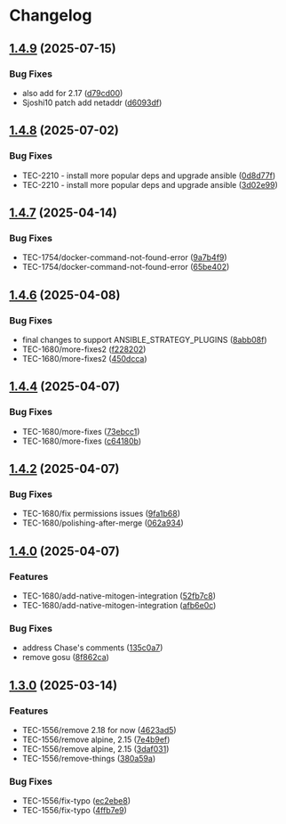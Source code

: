 # Changelog

## [1.4.9](https://github.com/quiknode-labs/docker-ansible-core/compare/v1.4.8...v1.4.9) (2025-07-15)


### Bug Fixes

* also add for 2.17 ([d79cd00](https://github.com/quiknode-labs/docker-ansible-core/commit/d79cd0096bcdbba794fcf7c3698e7859ed21223f))
* Sjoshi10 patch add netaddr ([d6093df](https://github.com/quiknode-labs/docker-ansible-core/commit/d6093df97d6eefa75e6c1b79dd86927cfda692bf))

## [1.4.8](https://github.com/quiknode-labs/docker-ansible-core/compare/v1.4.7...v1.4.8) (2025-07-02)


### Bug Fixes

* TEC-2210 - install more popular deps and upgrade ansible ([0d8d77f](https://github.com/quiknode-labs/docker-ansible-core/commit/0d8d77fa6a0c9507c4d78d24e4ed16d986349902))
* TEC-2210 - install more popular deps and upgrade ansible ([3d02e99](https://github.com/quiknode-labs/docker-ansible-core/commit/3d02e9943ba9bb9ab42fd0c919b08d479defb9f8))

## [1.4.7](https://github.com/quiknode-labs/docker-ansible-core/compare/v1.4.6...v1.4.7) (2025-04-14)


### Bug Fixes

* TEC-1754/docker-command-not-found-error ([9a7b4f9](https://github.com/quiknode-labs/docker-ansible-core/commit/9a7b4f912750d6a2a5c960a98890b66ac42c4dee))
* TEC-1754/docker-command-not-found-error ([65be402](https://github.com/quiknode-labs/docker-ansible-core/commit/65be402ba0ae4a714677a61f7ed1bf49448d5de4))

## [1.4.6](https://github.com/quiknode-labs/docker-ansible-core/compare/v1.4.5...v1.4.6) (2025-04-08)


### Bug Fixes

* final changes to support ANSIBLE_STRATEGY_PLUGINS ([8abb08f](https://github.com/quiknode-labs/docker-ansible-core/commit/8abb08f5ab420aa078f32cd13d98c189d2984aec))
* TEC-1680/more-fixes2 ([f228202](https://github.com/quiknode-labs/docker-ansible-core/commit/f228202992c39143011487b76c469ac2c948a826))
* TEC-1680/more-fixes2 ([450dcca](https://github.com/quiknode-labs/docker-ansible-core/commit/450dccad03c20aab30086a65b3362f366d7bfcd2))

## [1.4.4](https://github.com/quiknode-labs/docker-ansible-core/compare/v1.4.3...v1.4.4) (2025-04-07)


### Bug Fixes

* TEC-1680/more-fixes ([73ebcc1](https://github.com/quiknode-labs/docker-ansible-core/commit/73ebcc146aee55f10d47aaa683c56684421e16e7))
* TEC-1680/more-fixes ([c64180b](https://github.com/quiknode-labs/docker-ansible-core/commit/c64180b589d3b682a659e1efc55905badf7b922b))

## [1.4.2](https://github.com/quiknode-labs/docker-ansible-core/compare/v1.4.1...v1.4.2) (2025-04-07)


### Bug Fixes

* TEC-1680/fix permissions issues ([9fa1b68](https://github.com/quiknode-labs/docker-ansible-core/commit/9fa1b68dd1a5a21bc522c1033c972b292112d0e7))
* TEC-1680/polishing-after-merge ([062a934](https://github.com/quiknode-labs/docker-ansible-core/commit/062a9347a0efa19dd9ba9d75eb714ad27b3628d8))

## [1.4.0](https://github.com/quiknode-labs/docker-ansible-core/compare/v1.3.1...v1.4.0) (2025-04-07)


### Features

* TEC-1680/add-native-mitogen-integration ([52fb7c8](https://github.com/quiknode-labs/docker-ansible-core/commit/52fb7c8318fccc355076448538f24fc3249ae421))
* TEC-1680/add-native-mitogen-integration ([afb6e0c](https://github.com/quiknode-labs/docker-ansible-core/commit/afb6e0c7b0768b81267229ee57263b15cf110411))


### Bug Fixes

* address Chase's comments ([135c0a7](https://github.com/quiknode-labs/docker-ansible-core/commit/135c0a7e7d2764ab41690a7af2bf195812ee1781))
* remove gosu ([8f862ca](https://github.com/quiknode-labs/docker-ansible-core/commit/8f862cac61a58a00d4be00f011c903d634ee05fe))

## [1.3.0](https://github.com/quiknode-labs/docker-ansible-core/compare/v1.2.0...v1.3.0) (2025-03-14)


### Features

* TEC-1556/remove 2.18 for now ([4623ad5](https://github.com/quiknode-labs/docker-ansible-core/commit/4623ad5f6e6b0ddfaa5b7063ff47257c0f708843))
* TEC-1556/remove alpine, 2.15 ([7e4b9ef](https://github.com/quiknode-labs/docker-ansible-core/commit/7e4b9efbe3e93edcbaf400167c51699ad6193285))
* TEC-1556/remove alpine, 2.15 ([3daf031](https://github.com/quiknode-labs/docker-ansible-core/commit/3daf031a61daa64a8f87df684c9a3b4572716a18))
* TEC-1556/remove-things ([380a59a](https://github.com/quiknode-labs/docker-ansible-core/commit/380a59a3b4a10bce97163480846c4ecc2d20bb15))


### Bug Fixes

* TEC-1556/fix-typo ([ec2ebe8](https://github.com/quiknode-labs/docker-ansible-core/commit/ec2ebe8b5de37a97f75b704340230ce837cd2036))
* TEC-1556/fix-typo ([4ffb7e9](https://github.com/quiknode-labs/docker-ansible-core/commit/4ffb7e9645347b3ee1052d0c1083c99667f3188a))
